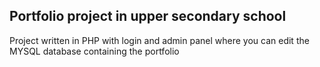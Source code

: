 ## Portfolio project in upper secondary school

Project written in PHP with login and admin panel where you can edit the MYSQL database containing the portfolio
